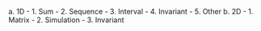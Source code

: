 a. 1D
	- 1. Sum
	- 2. Sequence
	- 3. Interval
	- 4. Invariant
	- 5. Other
b. 2D
	- 1. Matrix
	- 2. Simulation
	- 3. Invariant
